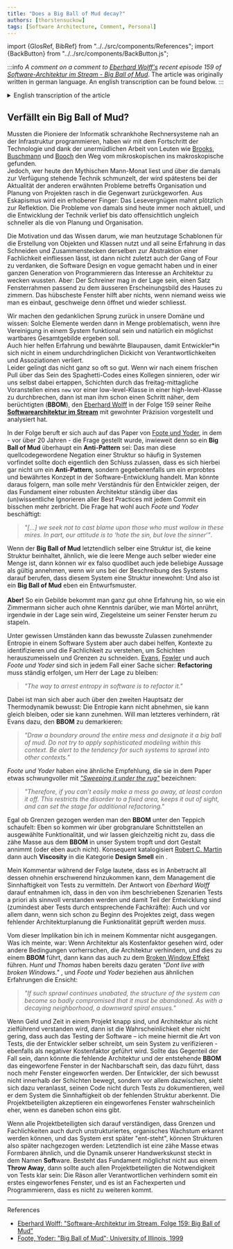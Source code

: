 ```yaml
---
title: "Does a Big Ball of Mud decay?"
authors: [thorstensuckow]
tags: [Software Architecture, Comment, Personal]
---
```


import {GlosRef, BibRef} from "../../src/components/References";
import {BackButton} from "../../src/components/BackButton.js";


:::info
_A comment on a comment to [Eberhard Wolff's](https://ewolff.com/) recent episode 159 of [Software-Architektur im Stream - Big Ball of Mud](https://software-architektur.tv/2023/03/31/folge159.html)_. The article was originally written in german language. An english transcription can be found below.
:::

<details>
 <summary> English transcription of the article</summary>


While the pioneers of computer science had to program computer systems close to the infrastructure, as technology progressed and thanks to the tireless work of people like  [Brooks](https://en.wikipedia.org/wiki/Fred_Brooks), [Buschmann](https://en.wikipedia.org/wiki/Pattern-Oriented_Software_Architecture) and [Booch](https://en.wikipedia.org/wiki/Grady_Booch), we found the way from the microscopic to the macroscopic. <br />
However, if you read the Mythical Man Month <BibRef name="MMM" /> today and smile about the technology that was available at the time, you will quickly be thrown back to our present time, where problems regarding the organization and planning of projects persist. A raised finger suddenly calls for reflection: The problems of that time are still relevant today. Obviously, the development of technology has been much faster than that of planning, organization and realization of projects.

The motivation and knowledge of how to use templates to create objects and classes, and how to use all of our experience for cutting and assembling them into abstractions of a technicality, has gained momentum since the Gang of Four <BibRef name="Gof" />  sparked an interest in architecture in a generation of programmers. But although the carpenter may be able to carve a set of window frames to match the exterior of the house, the prettiest window is of no use if nobody knows how to install it, let alone open and close it.

We make the intellectual leap back into our domain and know: Such elements become problematic in quantity when their combination in a system is supposed to be functional and of course if it should result in an overall structure that is as maintainable.

Experience and proven blueprints help to ensure that developers do not lose themselves in a jungle of tangled responsibilities and associations.

Unfortunately, that doesn't always work out so well. When we catch ourselves breaking layers by adding a `new` in front of a lower-level class in a high-level class, we are one step closer to the notorious **<GlosRef name="Big Ball of Mud" file="sd.bigballofmud" />** (**BBOM**), which [Eberhard Wolff](https://ewolff.com) presented and analyzed in episode 159 of his series ["Software Architecture im Stream"](https://software-architektur.tv/2023/03/31/folge159.html) with his usual precision.

In this episode, he also refers to the paper of Foote and Yoder, in which - more than 20 years ago - the question was asked to what extent such a **Big Ball of Mud** is an anti-pattern: That this negation of a structure is so often found in systems should actually lead to the conclusion that this is not an anti-pattern at all, but rather a tried and tested concept in software development. One could conclude from this that one should show more understanding for the developer who constantly breaks the foundation of a system a little more with each commit by (un)knowingly ignoring all best practices.

Foote and Yoder were probably also concerned with the question:

> _"[…] we seek not to cast blame upon those who must wallow in these mires. In part, our attitude is to ‘hate the sin, but love the sinner‘"_.

If the **Big Ball of Mud** is ultimately itself a structure that contains no structure, similar to how the empty set is itself a set, then we can ex falso quodlibet accept any statement as valid if we look at the description of the system based on the fact that this system has an inherent structure: Also, a **Big Ball of Mud** is a design pattern.

But! A structure like this can be done quite easily with no experience, just as a carpenter will probably be able to stack bricks around his window without any knowledge of how to mix mortar.

Under certain circumstances, however, consciously allowing increasing entropy in a software system can also help to identify contexts and understand the technicalities in order to carve out layers and cut boundaries. In any case, Evans, Fowler and also Foote and Yoder are sure of one thing: refactoring must be carried out constantly in order to remain in control of the situation:

> _"The way to arrest entropy in software is to refactor it."_

However, one is also aware of the second law of thermodynamics: entropy cannot decrease, it can remain the same, or it can increase. If you want to prevent the latter, Evans advises a boundary around the **BBOM**:

> _"Draw a boundary around the entire mess and designate it a big ball of mud. Do not try to apply sophisticated modeling within this context. Be alert to the tendency for such systems to sprawl into other contexts."_ <BibRef name="DDDR" pp="38" />

Foote and Yoder have a similar recommendation, which they more eloquently call [_"Sweeping it under the rug"_](http://www.laputan.org/mud/mud.html#SweepingItUnderTheRug) in their paper:

> _"Therefore, if you can’t easily make a mess go away, at least cordon it off. This restricts the disorder to a fixed area, keeps it out of sight, and can set the stage for additional refactoring."_

It doesn't matter whether the **BBOM** is shoveled under the carpet or safe boundaries are created: It allows us to get selected functionality via coarse-grained interfaces out of the **BBOM**, and at the same time we don't allow the viscous mass to drip into our system.

Consequently, [Robert C. Martin](https://en.wikipedia.org/wiki/Robert_C._Martin) also cataloged **Viscosity** in the category **Design Smell** <BibRef name="ASD" pp="88" />.

My comment during the episode was that, given all of this, communicating the value of testing to management can be an added complication. I gathered from Eberhard Wolff's answer that in the scenarios he described, tests are understood to be useful a priori and are therefore part of the development process: It is mandatory to verify functionality due to the lack of architectural planning.

I did not assume this implication in my comment. What I meant was: If architecture is seen as a cost factor or other conditions prevail that prevent architecture, and thus leads to a **BBOM**, then this can also lead to the [Broken Window Effect](https://en.wikipedia.org/wiki/Broken_windows_theory). Hunt and Thomas have already advised: "Don't live with broken Windows." <BibRef name="PP" pp="7" />, and Foote and Yoder conclude from similar experiences:

> _"If such sprawl continues unabated, the structure of the system can become so badly compromised that it must be abandoned. As with a decaying neighborhood, a downward spiral ensues."_

If money and time are tight in a project and the architecture is not understood to be of value, then there is a probability that testing the software - I understand this as the kind of tests that the developer writes for verifying his code - is also seen as a negative cost factor. If the opposite is true, then the missing architecture and the resulting **BBOM** could be the broken window in the neighborhood, causing even more windows to be smashed. The developer who consciously does not move within the layers, but in between, feels compelled not to document his code through tests because he may fail to see any value of his work in the end. Those involved in the project are more likely to accept a broken window if there is already one next to it.

If everyone involved in the project agrees that limits and technicalities can also be recognized through unstructured, organic growth, and the system only emerges later, structures can added later: Ultimately, mud is a mass that is malleable, and the dynamic of our craftsmanship is in the name **soft**ware. If the foundation does not consist of a **Throw Away**, then all those involved in the project should be aware that testing is required: the rationale of all those responsible prevents the first window being thrown in, and it is up to the technical experts and programmers to ensure that there won't ever be any.

</details>

## Verfällt ein Big Ball of Mud?

Mussten die Pioniere der Informatik schrankhohe Rechnersysteme nah an der Infrastruktur programmieren, haben wir mit dem Fortschritt der Technologie und dank der unermüdlichen Arbeit von Leuten wie [Brooks](https://en.wikipedia.org/wiki/Fred_Brooks), [Buschmann](https://en.wikipedia.org/wiki/Pattern-Oriented_Software_Architecture) und [Booch](https://en.wikipedia.org/wiki/Grady_Booch) den Weg vom mikroskopischen ins makroskopische gefunden. <br />
Jedoch, wer heute den Mythischen Mann-Monat <BibRef name="MMM" /> liest und über die damals zur Verfügung stehende Technik schmunzelt, der wird spätestens bei der Aktualität der anderen erwähnten Probleme betreffs Organisation und Planung von Projekten rasch in die Gegenwart zurückgeworfen. Aus Eskapismus wird ein erhobener Finger: Das Lesevergnügen mahnt plötzlich zur Reflektion. Die Probleme von damals sind heute immer noch aktuell, und die Entwicklung der Technik verlief bis dato offensichtlich ungleich schneller als die von Planung und Organisation.

Die Motivation und das Wissen darum, wie man heutzutage Schablonen für die Erstellung von Objekten und Klassen nutzt und all seine Erfahrung in das Schneiden und Zusammenstecken derselben zur Abstraktion einer Fachlichkeit einfliessen lässt, ist dann nicht zuletzt auch der Gang of Four <BibRef name="Gof" /> zu verdanken, die Software Design en vogue gemacht haben und in einer ganzen Generation von Programmierern das Interesse an Architektur zu wecken wussten. Aber: Der Schreiner mag in der Lage sein, einen Satz Fensterrahmen passend zu dem äusseren Erscheinungsbild des Hauses zu zimmern. Das hübscheste Fenster hilft aber nichts, wenn niemand weiss wie man es einbaut, geschweige denn öffnet und wieder schliesst.

Wir machen den gedanklichen Sprung zurück in unsere Domäne und wissen: Solche Elemente werden dann in Menge problematisch, wenn ihre Vereinigung in einem System funktional sein und natürlich ein möglichst wartbares Gesamtgebilde ergeben soll.<br />
Auch hier helfen Erfahrung und bewährte Blaupausen, damit Entwickler*in sich nicht in einem undurchdringlichen Dickicht von Verantwortlichkeiten und Assoziationen verliert. <br />
Leider gelingt das nicht ganz so oft so gut.  Wenn wir nach einem frischen Pull über das Sein des Spaghetti-Codes eines Kollegen sinnieren, oder wir uns  selbst dabei ertappen, Schichten durch das freitag-mittagliche Voranstellen eines `new` vor einer low-level-Klasse in einer high-level-Klasse zu durchbrechen, dann ist man ihm schon einen Schritt näher, dem berüchtigten **<GlosRef name="Big Ball of Mud" file="sd.bigballofmud" />** (**BBOM**), den [Eberhard Wolff](https://ewolff.com) in der Folge 159 seiner Reihe [**Softwarearchitektur im Stream**](https://software-architektur.tv/2023/03/31/folge159.html) mit gewohnter Präzision vorgestellt und analysiert hat.  

In der Folge beruft er sich auch auf das Paper von [Foote und Yoder](http://www.laputan.org/mud/), in dem - vor über 20 Jahren - die Frage gestellt wurde, inwieweit denn so ein **Big Ball of Mud** überhaupt ein **Anti-Pattern** sei: Das man diese quellcodegewordene Negation einer Struktur so häufig in Systemen vorfindet sollte doch eigentlich den Schluss zulassen, dass es sich hierbei gar nicht um ein **Anti-Pattern**, sondern gegebenenfalls um ein erprobtes und bewährtes Konzept in der Software-Entwicklung handelt. Man könnte daraus folgern, man solle mehr Verständnis für den Entwickler zeigen, der das Fundament einer robusten Architektur ständig über das (un)wissentliche Ignorieren aller Best Practices mit jedem Commit ein bisschen mehr zerbricht. Die Frage hat wohl auch _Foote und Yoder_ beschäftigt: 

> _"[…] we seek not to cast blame upon those who must wallow in these mires. In part, our attitude is to ‘hate the sin, but love the sinner‘"_.

Wenn der **Big Ball of Mud** letztendlich selber eine Struktur ist, die keine Struktur beinhaltet, ähnlich, wie die leere Menge auch selber wieder eine Menge ist, dann können wir ex falso quodlibet auch jede beliebige Aussage als gültig annehmen, wenn wir uns bei der Beschreibung des Systems darauf berufen, dass diesem System eine Struktur innewohnt: Und also ist ein **Big Ball of Mud** eben ein Entwurfsmuster.<br />  
**Aber!** So ein Gebilde bekommt man ganz gut ohne Erfahrung hin, so wie ein Zimmermann sicher auch ohne Kenntnis darüber, wie man Mörtel anrührt, irgendwie in der Lage sein wird, Ziegelsteine um seiner Fenster herum zu stapeln.

Unter gewissen Umständen kann das bewusste Zulassen zunehmender Entropie in einem Software System aber auch dabei helfen, Kontexte zu identifizieren und die Fachlichkeit zu verstehen, um Schichten herauszumeisseln und Grenzen zu schneiden. [Evans](https://www.domainlanguage.com/), [Fowler](https://martinfowler.com) und auch _Foote und Yoder_ sind sich in jedem Fall einer Sache sicher: **Refactoring** muss ständig erfolgen, um Herr der Lage zu bleiben: 

> _"The way to arrest entropy in software is to refactor it."_ 

Dabei ist man sich aber auch über den zweiten Hauptsatz der Thermodynamik bewusst: Die Entropie kann nicht abnehmen, sie kann gleich bleiben, oder sie kann zunehmen. Will man letzteres verhindern, rät Evans  dazu, den **BBOM** zu demarkieren:

> _"Draw a boundary around the entire mess and designate it a big ball of mud. Do not try to apply sophisticated modeling within this context. Be alert to the tendency for such systems to sprawl into other contexts."_ <BibRef name="DDDR" pp="38" />

_Foote und Yoder_ haben eine ähnliche Empfehlung, die sie in dem Paper etwas schwungvoller mit [_"Sweeping it under the rug"_](http://www.laputan.org/mud/mud.html#SweepingItUnderTheRug) bezeichnen:

> _"Therefore, if you can’t easily make a mess go away, at least cordon it off. This restricts the disorder to a fixed area, keeps it out of sight, and can set the stage for additional refactoring."_

Egal ob Grenzen gezogen werden man den **BBOM** unter den Teppich schaufelt: Eben so kommen wir über grobgranulare Schnittstellen an ausgewählte Funktionalität, und wir lassen gleichzeitig nicht zu, dass die zähe Masse aus dem **BBOM** in unser System tropft und dort Gestalt annimmt (oder eben auch nicht). Konsequent katalogisiert [Robert C. Martin](https://en.wikipedia.org/wiki/Robert_C._Martin) dann auch **Viscosity** in die Kategorie **Design Smell** ein <BibRef name="ASD" pp="88" />.

Mein Kommentar während der Folge lautete, dass es in Anbetracht all dessen ohnehin erschwerend hinzukommen kann, dem Management die Sinnhaftigkeit von Tests zu vermitteln.
Der Antwort von _Eberhard Wolff_ darauf entnahmen ich, dass in den von ihm beschriebenen Szenarien Tests a priori als sinnvoll verstanden werden und damit Teil der Entwicklung sind (zumindest aber Tests durch entsprechende Fachkräfte): Auch und vor allem dann, wenn sich schon zu Beginn des Projektes zeigt, dass wegen fehlender Architekturplanung die Funktionalität geprüft werden _muss_.

Vom dieser Implikation bin ich in meinem Kommentar nicht ausgegangen. Was ich meinte, war: Wenn Architektur als Kostenfaktor gesehen wird, oder andere Bedingungen vorherrschen, die Architektur verhindern, und dies zu einem **BBOM** führt, dann kann das auch zu dem [Broken Window Effekt](https://en.wikipedia.org/wiki/Broken_windows_theory) führen. _Hunt und Thomas_ haben bereits dazu geraten _"Dont live with broken Windows."_ <BibRef name="PP" pp="7" />, und _Foote und Yoder_ beziehen aus ähnlichen Erfahrungen die Ensicht:

> _"If such sprawl continues unabated, the structure of the system can become so badly compromised that it must be abandoned. As with a decaying neighborhood, a downward spiral ensues."_

Wenn Geld und Zeit in einem Projekt knapp sind, und Architektur als nicht zielführend verstanden wird, dann ist die Wahrscheinlichkeit eher nicht gering, dass auch das Testing der Software – ich meine hiermit die Art von Tests, die der Entwickler selber schreibt, um sein System zu verifizieren - ebenfalls als negativer Kostenfaktor geführt wird. Sollte das Gegenteil der Fall sein, dann könnte die fehlende Architektur und der entstehende **BBOM** das eingeworfene Fenster in der Nachbarschaft sein, das dazu führt, dass noch  mehr Fenster eingeworfen werden. Der Entwickler, der sich bewusst nicht innerhalb der Schichten bewegt, sondern vor allem dazwischen, sieht sich dazu veranlasst, seinen Code nicht durch Tests zu dokumentieren, weil er dem System die Sinnhaftigkeit ob der fehlenden Struktur aberkennt. Die Projektbeteiligten akzeptieren ein eingeworfenes Fenster wahrscheinlich eher, wenn es daneben schon eins gibt.

Wenn alle Projektbeteiligten sich darauf verständigen, dass Grenzen und Fachlichkeiten auch durch unstrukturiertes, organisches Wachstum erkannt werden können, und das System erst später "ent-steht", können Strukturen also später nachgezogen werden: Letztendlich ist eine zähe Masse etwas Formbaren ähnlich, und die Dynamik unserer Handwerkskunst steckt in dem Namen **Soft**ware. Besteht das Fundament möglichst nicht aus einem **Throw Away**, dann sollte auch allen Projektbeteiligten die Notwendigkeit von Tests klar sein: Die Räson aller Verantwortlichen verhindern somit ein erstes eingeworfenes Fenster, und es ist an Fachexperten und Programmierern, dass es nicht zu weiteren kommt. 


---- 
References

 - [Eberhard Wolff: "Software-Architektur im Stream, Folge 159: Big Ball of Mud"](https://software-architektur.tv/2023/03/31/folge159.html)
 - [Foote, Yoder: "Big Ball of Mud"; University of Illinois, 1999](http://www.laputan.org/mud/mud.html#SweepingItUnderTheRug)
